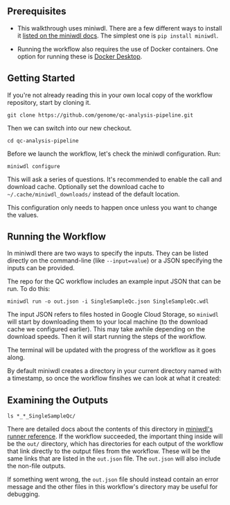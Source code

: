 

## Prerequisites

* This walkthrough uses miniwdl.  There are a few different ways to install it [listed on the miniwdl docs](https://miniwdl.readthedocs.io/en/latest/getting_started.html#install-miniwdl).  The simplest one is `pip install miniwdl`.

* Running the workflow also requires the use of Docker containers. One option for running these is [Docker Desktop](https://www.docker.com/products/docker-desktop/).

## Getting Started

If you're not already reading this in your own local copy of the workflow repository, start by cloning it.

```
git clone https://github.com/genome/qc-analysis-pipeline.git
```

Then we can switch into our new checkout.

```
cd qc-analysis-pipeline
```

Before we launch the workflow, let's check the miniwdl configuration.  Run:

```
miniwdl configure
```

This will ask a series of questions.  It's recommended to enable the call and download cache.  Optionally set the download cache to `~/.cache/miniwdl_downloads/` instead of the default location.

This configuration only needs to happen once unless you want to change the values.

## Running the Workflow

In miniwdl there are two ways to specify the inputs.  They can be listed directly on the command-line (like `--input=value`) or a JSON specifying the inputs can be provided.  

The repo for the QC workflow includes an example input JSON that can be run.  To do this:

```
miniwdl run -o out.json -i SingleSampleQc.json SingleSampleQc.wdl
```

The input JSON refers to files hosted in Google Cloud Storage, so `miniwdl` will start by downloading them to your local machine (to the download cache we configured earlier).  This may take awhile depending on the download speeds.  Then it will start running the steps of the workflow.

The terminal will be updated with the progress of the workflow as it goes along.

By default miniwdl creates a directory in your current directory named with a timestamp, so once the workflow finsihes we can look at what it created:

## Examining the Outputs

```
ls *_*_SingleSampleQc/
```

There are detailed docs about the contents of this directory in [miniwdl's runner reference](https://miniwdl.readthedocs.io/en/latest/runner_reference.html#i-o-and-run-directory-structure).  If the workflow succeeded, the important thing inside will be the `out/` directory, which has directories for each output of the workflow that link directly to the output files from the workflow.  These will be the same links that are listed in the `out.json` file.  The `out.json` will also include the non-file outputs.

If something went wrong, the `out.json` file should instead contain an error message and the other files in this workflow's directory may be useful for debugging.
